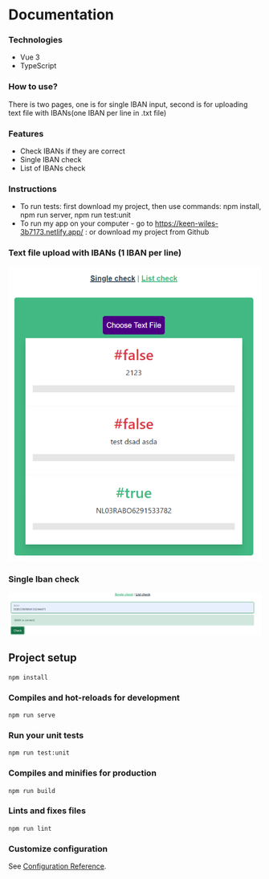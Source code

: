 # Documentation

### Technologies
- Vue 3
- TypeScript

### How to use?
There is two pages, one is for single IBAN input, second is for uploading text file with IBANs(one IBAN per line in .txt file)

### Features

- Check IBANs if they are correct
- Single IBAN check
- List of IBANs check

### Instructions
- To run tests: first download my project, then use commands: npm install, npm run server, npm run test:unit
- To run my app on your computer - go to https://keen-wiles-3b7173.netlify.app/ : or download my project from Github
### Text file upload with IBANs (1 IBAN per line)
![](listUpload.png)
### Single Iban check
![](singleCheck.png)

## Project setup
```
npm install
```

### Compiles and hot-reloads for development
```
npm run serve
```

### Run your unit tests
```
npm run test:unit
```

### Compiles and minifies for production
```
npm run build
```
### Lints and fixes files
```
npm run lint
```

### Customize configuration
See [Configuration Reference](https://cli.vuejs.org/config/).
